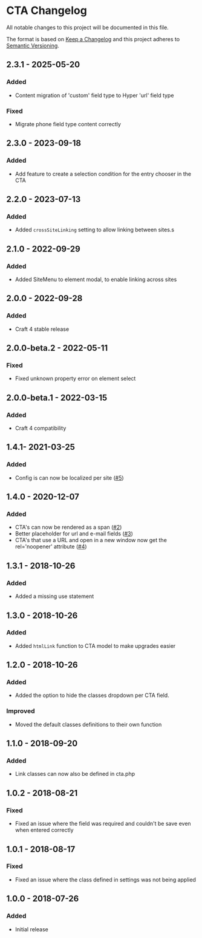 # CTA Changelog

All notable changes to this project will be documented in this file.

The format is based on [Keep a Changelog](http://keepachangelog.com/) and this project adheres to [Semantic Versioning](http://semver.org/).

## 2.3.1 - 2025-05-20
### Added
- Content migration of 'custom' field type to Hyper 'url' field type

### Fixed
- Migrate phone field type content correctly


## 2.3.0 - 2023-09-18
### Added
- Add feature to create a selection condition for the entry chooser in the CTA

## 2.2.0 - 2023-07-13
### Added
- Added ``crossSiteLinking`` setting to allow linking between sites.s


## 2.1.0 -  2022-09-29
### Added
- Added SiteMenu to element modal, to enable linking across sites


## 2.0.0 -  2022-09-28
### Added
- Craft 4 stable release


## 2.0.0-beta.2 - 2022-05-11
### Fixed
- Fixed unknown property error on element select

## 2.0.0-beta.1 - 2022-03-15
### Added
- Craft 4 compatibility


## 1.4.1- 2021-03-25
### Added
- Config is can now be localized per site ([#5](https://github.com/statikbe/craft3-ctafield/issues/5))


## 1.4.0 - 2020-12-07
### Added
- CTA's can now be rendered as a span ([#2](https://github.com/statikbe/craft3-ctafield/issues/2))
- Better placeholder for url and e-mail fields ([#3](https://github.com/statikbe/craft3-ctafield/issues/3))
- CTA's that use a URL and open in a new window now get the rel='noopener' attribute ([#4](https://github.com/statikbe/craft3-ctafield/issues/4))

## 1.3.1 - 2018-10-26
### Added
- Added a missing use statement


## 1.3.0 - 2018-10-26
### Added
- Added `htmlLink` function to CTA model to make upgrades easier

## 1.2.0 - 2018-10-26
### Added
- Added the option to hide the classes dropdown per CTA field.

### Improved
- Moved the default classes definitions to their own function

## 1.1.0 - 2018-09-20
### Added
- Link classes can now also be defined in cta.php

## 1.0.2 - 2018-08-21
### Fixed
- Fixed an issue where the field was required and couldn't be save even when entered correctly

## 1.0.1 - 2018-08-17
### Fixed
- Fixed an issue where the class defined in settings was not being applied

## 1.0.0 - 2018-07-26
### Added
- Initial release